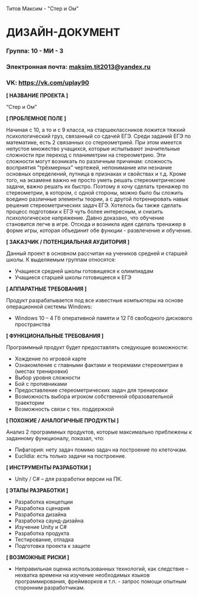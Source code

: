 Титов Максим - "Стер и Ом"
# ДИЗАЙН-ДОКУМЕНТ

### Группа: 10 - МИ - 3
### Электронная почта: maksim.tit2013@yandex.ru
### VK: https://vk.com/uplay90


**[ НАЗВАНИЕ ПРОЕКТА ]**

“Стер и Ом”

**[ ПРОБЛЕМНОЕ ПОЛЕ ]**

Начиная с 10, а то и с 9 класса, на старшеклассников ложится тяжкий психологический груз, связанный со сдачей ЕГЭ. Среди заданий ЕГЭ по математике, есть 2 связанных со стереометрией. При этом имеется непустое множество учащихся, которые испытывают значительные сложности при переход с планиметрии на стереометрию. Эти сложности могут возникать по различным причинам: сложность восприятия “трёхмерных” чертежей, непонимание или незнание основных определений, путница в признаках и свойствах и т.д. Кроме того, на экзамене важно не просто уметь решать стереометрические задачи, важно решать их быстро. Поэтому я хочу сделать тренажер по стереометрии, в котором, с одной стороны, можно было бы сложить воедино различные элементы теории, а с другой потренировать навык решения стереометрических задач ЕГЭ.
Хотелось бы также сделать процесс подготовки к ЕГЭ чуть более интересным, и снизить психологическое напряжение. Давно доказано, что обучение становится легче в игре. Отсюда и возникла идея сделать тренажер в форме игры, которая объединит обе функции - развлечение и обучение.

**[ ЗАКАЗЧИК / ПОТЕНЦИАЛЬНАЯ АУДИТОРИЯ ]**

Данный проект в основном рассчитан на учеников средней и старшей школы. К выделяемым группам относятся:

* Учащиеся средней школы готовищеяся к олимпиадам
* Учащиеся старшей школы готовищееся к ЕГЭ

**[ АППАРАТНЫЕ ТРЕБОВАНИЯ ]** 

Продукт разрабатывается под все известные компьютеры на основе операционной системы Windows:

* Windows 10 – 4 Гб оперативной памяти и 12 Гб свободного дискового пространства 

**[ ФУНКЦИОНАЛЬНЫЕ ТРЕБОВАНИЯ ]**

Программный продукт будет предоставлять следующие возможности:
* Хождение по игровой карте
* Ознакомление с главными фактами и теоремами стереометрии в (местах тренировки)
* Выбор уровня сложности
* Бой с противниками
* Предоставление стереометрических задач для тренировки
* Возможность выбора игроком собственной образовательной траектории
* Возможность связи с тех. поддержкой

**[ ПОХОЖИЕ / АНАЛОГИЧНЫЕ ПРОДУКТЫ ]**

Анализ 2 программных продуктов, которые максимально приближены к заданному функционалу, показал, что:

* Пифагория: нету задач помимо задач на построение по клеточкам.
*	Euclidia: есть только задачи на построение.

**[ ИНСТРУМЕНТЫ РАЗРАБОТКИ ]**

*	Unity / C# – для разработки версии на ПК.

**[ ЭТАПЫ РАЗРАБОТКИ ]**

* Разработка концепции
* Разработка сценария
* Разработка дизайна
* Разработка саунд-дизайна
* Изучение Unity и C#
* Разработка продукта
*	Тестирование, отладка
*	Подготовка проекта к защите

**[ ВОЗМОЖНЫЕ РИСКИ ]**

* Неправильная оценка использованных технологий, как следствие – нехватка времени на изучение необходимых языков программирования, фреймворков и т.п. - запрос помощи опытным сторонним разработчикам.
